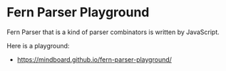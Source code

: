 
# Fern Parser Playground

Fern Parser that is a kind of parser combinators is written by JavaScript.

Here is a playground:

- https://mindboard.github.io/fern-parser-playground/

